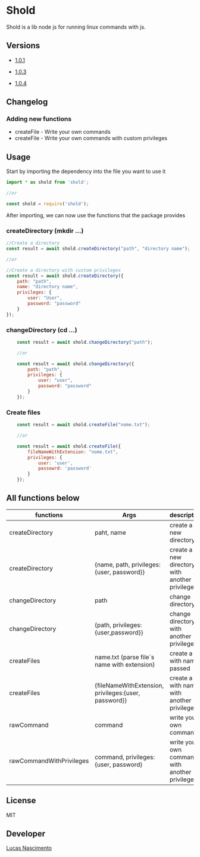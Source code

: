 # Shold

Shold is a lib node js for running linux commands with js.

## Versions
- [1.0.1](https://github.com/LukNasc/shold/tree/1.0.1)

- [1.0.3](https://github.com/LukNasc/shold/tree/1.0.3)

- [1.0.4](https://github.com/LukNasc/shold/tree/1.0.4)

## Changelog
### Adding new functions
- createFile - Write your own commands
- createFile - Write your own commands with custom privileges
## Usage

Start by importing the dependency into the file you want to use it
```js
import * as shold from 'shold';

//or 

const shold = require('shold');
```

After importing, we can now use the functions that the package provides

### createDirectory (mkdir ...)

```js
//Create a directory
const result = await shold.createDirectory("path", "directory name");

//or

//Create a directory with custom privileges
const result = await shold.createDirectory({
    path: "path",
    name: "directory name",
    privileges: {
        user: "User",
        password: "password"
    }
});
```

### changeDirectory (cd ...)
```js
    const result = await shold.changeDirectory("path");

    //or

    const result = await shold.changeDirectory({
        path: "path",
        privileges: {
            user: "user",
            password: "password"
        }
    });
```
### Create files 

```js
    const result = await shold.createFile("nome.txt");

    //or

    const result = await shold.createFile({
        fileNameWithExtension: "nome.txt",
        privileges: {
            user: 'user',
            passowrd: 'password'
        }
    });
```
## All functions below

| functions                | Args                                                 | description                                      |
| ------------------------ | ---------------------------------------------------- | ------------------------------------------------ |
| createDirectory          | paht, name                                           | create a new directory                                 |
| createDirectory          | {name, path, privileges:{user, password}}            | create a new directory with another privileges            |
| changeDirectory          | path                                                 | change directory                                 |
| changeDirectory          | {path, privileges:{user,password}}                   | change directory with another privileges        |
| createFiles              | name.txt (parse file`s name with extension)          | create a file with name passed                   |
| createFiles              | {fileNameWithExtension, privileges:{user, password}} | create a file with name with another privileges |
| rawCommand               | command                                              | write your own commands                          |
| rawCommandWithPrivileges | command, privileges:{user, password}                 | write your own commands with another privileges |
## License

MIT
## Developer
[Lucas Nascimento](https://github.com/LukNasc)